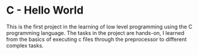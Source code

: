 # C - Hello World

This is the first project in the learning of low level programming using the C programming language.
The tasks in the project are hands-on, I learned from the basics of executing c files through the preprocessor
to different complex tasks.
